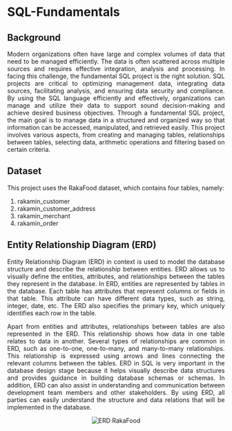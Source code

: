 # SQL-Fundamentals

## Background
<p align="justify">
Modern organizations often have large and complex volumes of data that need to be managed efficiently. The data is often scattered across multiple sources and requires effective integration, analysis and processing. In facing this challenge, the fundamental SQL project is the right solution. SQL projects are critical to optimizing management data, integrating data sources, facilitating analysis, and ensuring data security and compliance. By using the SQL language efficiently and effectively, organizations can manage and utilize their data to support sound decision-making and achieve desired business objectives. Through a fundamental SQL project, the main goal is to manage data in a structured and organized way so that information can be accessed, manipulated, and retrieved easily. This project involves various aspects, from creating and managing tables, relationships between tables, selecting data, arithmetic operations and filtering based on certain criteria.
</p>

## Dataset
This project uses the RakaFood dataset, which contains four tables, namely:
1. rakamin_customer
2. rakamin_customer_address
3. rakamin_merchant
4. rakamin_order

## Entity Relationship Diagram (ERD)
<p align="justify">
Entity Relationship Diagram (ERD) in context is used to model the database structure and describe the relationship between entities. ERD allows us to visually define the entities, attributes, and relationships between the tables they represent in the database. In ERD, entities are represented by tables in the database. Each table has attributes that represent columns or fields in that table. This attribute can have different data types, such as string, integer, date, etc. The ERD also specifies the primary key, which uniquely identifies each row in the table.
</p>

<p align="justify">
Apart from entities and attributes, relationships between tables are also represented in the ERD. This relationship shows how data in one table relates to data in another. Several types of relationships are common in ERD, such as one-to-one, one-to-many, and many-to-many relationships. This relationship is expressed using arrows and lines connecting the relevant columns between the tables. ERD in SQL is very important in the database design stage because it helps visually describe data structures and provides guidance in building database schemas or schemas. In addition, ERD can also assist in understanding and communication between development team members and other stakeholders. By using ERD, all parties can easily understand the structure and data relations that will be implemented in the database.
</p>
<div align="center">
  
 ![ERD RakaFood](https://github.com/dishaadis/SQL-Fundamentals/assets/82490582/80dd1946-9ea9-4dd8-b694-a732f59d8719)

</div>

